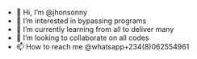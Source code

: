 - 👋 Hi, I’m @jhonsonny
- 👀 I’m interested in bypassing programs
- 🌱 I’m currently learning from all to deliver many
- 💞️ I’m looking to collaborate on all codes
- 📫 How to reach me @whatsapp+234(8)062554961

<!---
jhonsonny/jhonsonny is a ✨ special ✨ repository because its `README.md` (this file) appears on your GitHub profile.
You can click the Preview link to take a look at your changes.
--->
